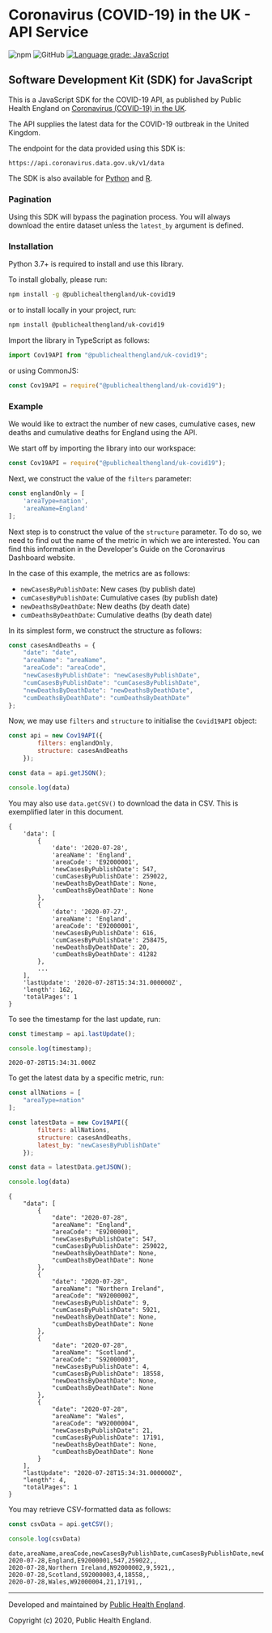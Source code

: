 # Coronavirus (COVID-19) in the UK - API Service

![npm](https://img.shields.io/npm/v/@publichealthengland/uk-covid19)
![GitHub](https://img.shields.io/github/license/publichealthengland/coronavirus-dashboard-api-javascript-sdk)
[![Language grade: JavaScript](https://img.shields.io/lgtm/grade/javascript/g/publichealthengland/coronavirus-dashboard-api-javascript-sdk.svg?logo=lgtm&logoWidth=18)](https://lgtm.com/projects/g/publichealthengland/coronavirus-dashboard-api-javascript-sdk/context:javascript)

## Software Development Kit (SDK) for JavaScript

This is a JavaScript SDK for the COVID-19 API, as published by Public Health England
on [Coronavirus (COVID-19) in the UK](http://coronavirus.data.gov.uk/).

The API supplies the latest data for the COVID-19 outbreak in the United Kingdom. 

The endpoint for the data provided using this SDK is:

    https://api.coronavirus.data.gov.uk/v1/data

The SDK is also available for [Python](https://github.com/publichealthengland/coronavirus-dashboard-api-python-sdk) 
and [R](https://github.com/publichealthengland/coronavirus-dashboard-api-R-sdk).


### Pagination

Using this SDK will bypass the pagination process. You will always download the entire
dataset unless the `latest_by` argument is defined.



### Installation


Python 3.7+ is required to install and use this library.

To install globally, please run:

```bash
npm install -g @publichealthengland/uk-covid19
```

or to install locally in your project, run:

```bash
npm install @publichealthengland/uk-covid19
```

Import the library in TypeScript as follows:

```typescript
import Cov19API from "@publichealthengland/uk-covid19";
```

or using CommonJS:

```javascript
const Cov19API = require("@publichealthengland/uk-covid19");
```


### Example

We would like to extract the number of new cases, cumulative cases, new deaths and
cumulative deaths for England using the API.

We start off by importing the library into our workspace:

```javascript
const Cov19API = require("@publichealthengland/uk-covid19");
```

Next, we construct the value of the `filters` parameter:

```javascript
const englandOnly = [
    'areaType=nation',
    'areaName=England'
];
```

Next step is to construct the value of the `structure` parameter. To do so, we need to
find out the name of the metric in which we are interested. You can find this information
in the Developer's Guide on the Coronavirus Dashboard website.

In the case of this example, the metrics are as follows:

- `newCasesByPublishDate`: New cases (by publish date)
- `cumCasesByPublishDate`: Cumulative cases (by publish date)
- `newDeathsByDeathDate`: New deaths (by death date)
- `cumDeathsByDeathDate`: Cumulative deaths (by death date)

In its simplest form, we construct the structure as follows:

```javascript
const casesAndDeaths = {
    "date": "date",
    "areaName": "areaName",
    "areaCode": "areaCode",
    "newCasesByPublishDate": "newCasesByPublishDate",
    "cumCasesByPublishDate": "cumCasesByPublishDate",
    "newDeathsByDeathDate": "newDeathsByDeathDate",
    "cumDeathsByDeathDate": "cumDeathsByDeathDate"
};
```

Now, we may use `filters` and `structure` to initialise the `Covid19API` object:

```javascript
const api = new Cov19API({
        filters: englandOnly,
        structure: casesAndDeaths
    });

const data = api.getJSON(); 

console.log(data)
```

You may also use `data.getCSV()` to download the data in CSV. This is exemplified later 
in this document.

```
{
    'data': [
        {
            'date': '2020-07-28',
            'areaName': 'England',
            'areaCode': 'E92000001',
            'newCasesByPublishDate': 547,
            'cumCasesByPublishDate': 259022,
            'newDeathsByDeathDate': None,
            'cumDeathsByDeathDate': None
        },
        {
            'date': '2020-07-27',
            'areaName': 'England',
            'areaCode': 'E92000001',
            'newCasesByPublishDate': 616,
            'cumCasesByPublishDate': 258475,
            'newDeathsByDeathDate': 20,
            'cumDeathsByDeathDate': 41282
        },
        ...
    ],
    'lastUpdate': '2020-07-28T15:34:31.000000Z',
    'length': 162,
    'totalPages': 1
}
```

To see the timestamp for the last update, run:

```javascript
const timestamp = api.lastUpdate();

console.log(timestamp);
```

```
2020-07-28T15:34:31.000Z
```

To get the latest data by a specific metric, run:

```javascript
const allNations = [
    "areaType=nation"
];

const latestData = new Cov19API({
        filters: allNations,
        structure: casesAndDeaths,
        latest_by: "newCasesByPublishDate"
    });

const data = latestData.getJSON();

console.log(data)
```

```
{
    "data": [
        {
            "date": "2020-07-28",
            "areaName": "England",
            "areaCode": "E92000001",
            "newCasesByPublishDate": 547,
            "cumCasesByPublishDate": 259022,
            "newDeathsByDeathDate": None,
            "cumDeathsByDeathDate": None
        },
        {
            "date": "2020-07-28",
            "areaName": "Northern Ireland",
            "areaCode": "N92000002",
            "newCasesByPublishDate": 9,
            "cumCasesByPublishDate": 5921,
            "newDeathsByDeathDate": None,
            "cumDeathsByDeathDate": None
        },
        {
            "date": "2020-07-28",
            "areaName": "Scotland",
            "areaCode": "S92000003",
            "newCasesByPublishDate": 4,
            "cumCasesByPublishDate": 18558,
            "newDeathsByDeathDate": None,
            "cumDeathsByDeathDate": None
        },
        {
            "date": "2020-07-28",
            "areaName": "Wales",
            "areaCode": "W92000004",
            "newCasesByPublishDate": 21,
            "cumCasesByPublishDate": 17191,
            "newDeathsByDeathDate": None,
            "cumDeathsByDeathDate": None
        }
    ],
    "lastUpdate": "2020-07-28T15:34:31.000000Z",
    "length": 4,
    "totalPages": 1
}
```


You may retrieve CSV-formatted data as follows:

```javascript
const csvData = api.getCSV();

console.log(csvData)
```

```
date,areaName,areaCode,newCasesByPublishDate,cumCasesByPublishDate,newDeathsByDeathDate,cumDeathsByDeathDate
2020-07-28,England,E92000001,547,259022,,
2020-07-28,Northern Ireland,N92000002,9,5921,,
2020-07-28,Scotland,S92000003,4,18558,,
2020-07-28,Wales,W92000004,21,17191,,
```

-----------

Developed and maintained by [Public Health England](https://www.gov.uk/government/organisations/public-health-england).

Copyright (c) 2020, Public Health England.
